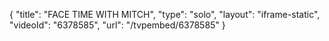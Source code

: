 {
    "title": "FACE TIME WITH MITCH",
    "type": "solo",
    "layout": "iframe-static",
    "videoId": "6378585",
    "url": "\/tvpembed\/6378585"
}
